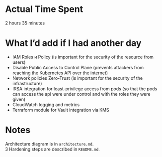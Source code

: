 # Actual Time Spent

2 hours 35 minutes

# What I’d add if I had another day

- IAM Roles и Policy (is important for the security of the resource from users)
- Disable Public Access to Control Plane (prevents attackers from reaching the Kubernetes API over the internet)
- Network policies Zero-Trust (is important for the security of the infrastructure)
- IRSA integration for least-privilege access from pods (so that the pods can access the api were under control and with the roles they were given)
- CloudWatch logging and metrics 
- Terraform module for Vault integration via KMS

# Notes

Architecture diagram is in `architecture.md`.  
3 Hardening steps are described in `README.md`.
